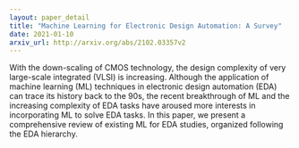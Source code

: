 ```yaml
---
layout: paper_detail
title: "Machine Learning for Electronic Design Automation: A Survey"
date: 2021-01-10
arxiv_url: http://arxiv.org/abs/2102.03357v2
---
```


With the down-scaling of CMOS technology, the design complexity of very large-scale integrated (VLSI) is increasing. Although the application of machine learning (ML) techniques in electronic design automation (EDA) can trace its history back to the 90s, the recent breakthrough of ML and the increasing complexity of EDA tasks have aroused more interests in incorporating ML to solve EDA tasks. In this paper, we present a comprehensive review of existing ML for EDA studies, organized following the EDA hierarchy.
